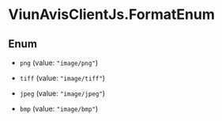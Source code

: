# ViunAvisClientJs.FormatEnum

## Enum

- `png` (value: `"image/png"`)

- `tiff` (value: `"image/tiff"`)

- `jpeg` (value: `"image/jpeg"`)

- `bmp` (value: `"image/bmp"`)
